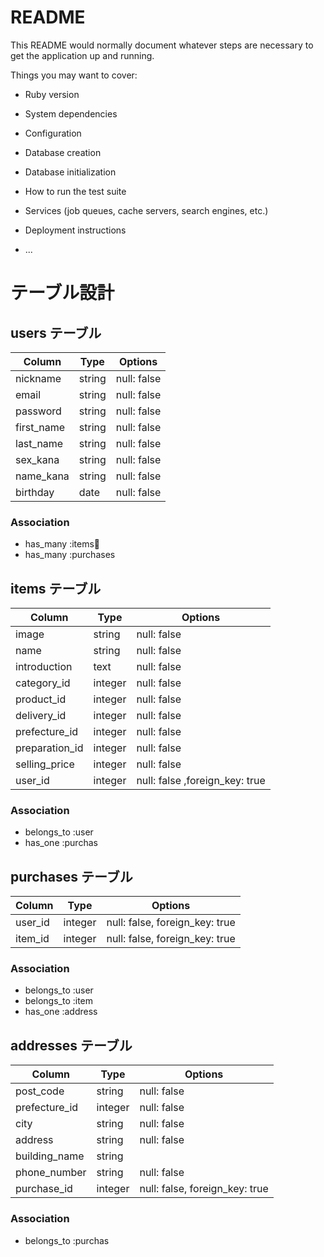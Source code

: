 # README

This README would normally document whatever steps are necessary to get the
application up and running.

Things you may want to cover:

* Ruby version

* System dependencies

* Configuration

* Database creation

* Database initialization

* How to run the test suite

* Services (job queues, cache servers, search engines, etc.)

* Deployment instructions

* ...

# テーブル設計

## users テーブル

| Column     | Type   | Options     |
| ---------- | ------ | ----------- |
| nickname   | string | null: false |
| email      | string | null: false |
| password   | string | null: false |
| first_name | string | null: false |
| last_name  | string | null: false |
| sex_kana   | string | null: false |
| name_kana  | string | null: false |
| birthday   | date   | null: false |

### Association

- has_many :items
- has_many :purchases

## items テーブル

| Column         | Type    | Options                        |
| -------------- | ------- | ------------------------------ |
| image          | string  | null: false                    |
| name           | string  | null: false                    |
| introduction   | text    | null: false                    |
| category_id    | integer | null: false                    |
| product_id     | integer | null: false                    |
| delivery_id    | integer | null: false                    |
| prefecture_id  | integer | null: false                    |
| preparation_id | integer | null: false                    |
| selling_price  | integer | null: false                    |
| user_id        | integer | null: false ,foreign_key: true |

### Association

- belongs_to :user
- has_one    :purchas

## purchases テーブル

| Column  | Type    | Options                        |
| ------- | ------- | ------------------------------ |
| user_id | integer | null: false, foreign_key: true |
| item_id | integer | null: false, foreign_key: true |

### Association

- belongs_to :user
- belongs_to :item
- has_one    :address

## addresses テーブル

| Column        | Type    | Options                        |
| ------------- | ------- | ------------------------------ |
| post_code     | string  | null: false                    |
| prefecture_id | integer | null: false                    |
| city          | string  | null: false                    |
| address       | string  | null: false                    |
| building_name | string  |                                |
| phone_number  | string  | null: false                    |
| purchase_id   | integer | null: false, foreign_key: true |

### Association

- belongs_to :purchas
